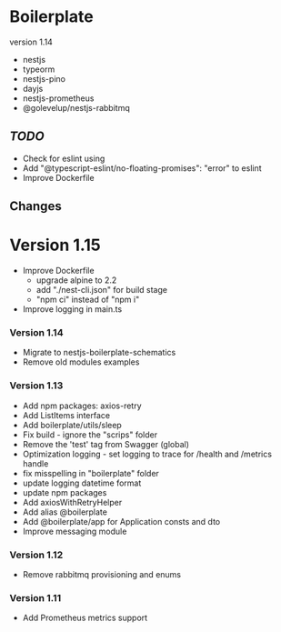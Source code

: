# Boilerplate 
version 1.14

* nestjs
* typeorm
* nestjs-pino
* dayjs
* nestjs-prometheus
* @golevelup/nestjs-rabbitmq


## *TODO*
* Check for eslint using
* Add "@typescript-eslint/no-floating-promises": "error" to eslint
* Improve Dockerfile


## Changes
# Version 1.15
* Improve Dockerfile
  *  upgrade alpine to 2.2
  *  add "./nest-cli.json" for build stage
  *  "npm ci" instead of "npm i"
* Improve logging in main.ts

### Version 1.14
* Migrate to nestjs-boilerplate-schematics
* Remove old modules examples

### Version 1.13
* Add npm packages: axios-retry
* Add ListItems interface
* Add boilerplate/utils/sleep
* Fix build - ignore the "scrips" folder
* Remove the 'test' tag from Swagger (global)
* Optimization logging - set logging to trace for /health and /metrics handle
* fix misspelling in "boilerplate" folder
* update logging datetime format
* update npm packages
* Add axiosWithRetryHelper
* Add alias @boilerplate
* Add @boilerplate/app for Application consts and dto
* Improve messaging module

### Version 1.12
* Remove rabbitmq provisioning and enums
 
### Version 1.11
* Add Prometheus metrics support
